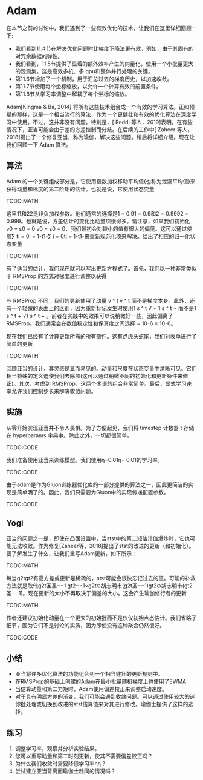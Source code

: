

<!--
 * @version:
 * @Author:  StevenJokes https://github.com/StevenJokes
 * @Date: 2020-07-14 20:47:47
 * @LastEditors:  StevenJokes https://github.com/StevenJokes
 * @LastEditTime: 2020-08-05 22:58:51
 * @Description:MT, improve
 * @TODO::
 * @Reference:http://preview.d2l.ai/d2l-en/master/chapter_optimization/adam.html#yogi
 * https://zh.d2l.ai/chapter_optimization/adam.html
-->

# Adam

在本节之前的讨论中，我们遇到了一些有效优化的技术。让我们在这里详细回顾一下:

* 我们看到11.4节在解决优化问题时比梯度下降法更有效，例如，由于其固有的对冗余数据的弹性。
* 我们看到，11.5节提供了显着的额外效率产生的向量化，使用一个小批量更大的观测集。这是高效多机、多 gpu和整体并行处理的关键。
* 第11.6节增加了一个机制，用于汇总过去的梯度历史，以加速收敛。
* 第11.7节使用每个坐标缩放，以允许一个计算有效的前置条件。
* 第11.8节从学习率调整中解耦了每个坐标的缩放。

Adam[Kingma & Ba, 2014] 将所有这些技术组合成一个有效的学习算法。正如预期的那样，这是一个相当流行的算法，作为一个更健壮和有效的优化算法在深度学习中使用。不过，这并非没有问题。特别是，[ Reddi 等人，2019]表明，在有些情况下，亚当可能会由于差的方差控制而分歧。在后续的工作中[ Zaheer 等人，2018]提出了一个修复亚当，称为瑜伽，解决这些问题。稍后将详细介绍。现在让我们回顾一下 Adam 算法。

## 算法

Adam 的一个关键组成部分是，它使用指数加权移动平均值(也称为泄漏平均值)来获得动量和梯度的第二阶矩的估计。也就是说，它使用状态变量

TODO:MATH

这里11和22是非负加权参数。他们通常的选择是1 = 0.91 = 0.9和2 = 0.9992 = 0.999。也就是说，方差估计的变化比动量项慢得多。请注意，如果我们初始化 v0 = s0 = 0 v0 = s0 = 0，我们最初会对较小的值有很大的偏见。这可以通过使用∑ ti = 0i = 1-t1-∑ i = 0ti = 1-t1-来重新规范化项来解决。给出了相应的归一化状态变量

TODO:MATH

有了适当的估计，我们现在就可以写出更新方程式了。首先，我们以一种非常类似于 RMSProp 的方式对梯度进行调整以获得

TODO:MATH

与 RMSProp 不同，我们的更新使用了动量 v ^ t v ^ t 而不是梯度本身。此外，还有一个轻微的表面上的区别，因为重新标记发生时使用1 s ^ t √ + 1 s ^ t + 而不是1 s ^ t + √1 s ^ t + 。前者在实践中的效果可以说稍微好一些，因此偏离了 RMSProp。我们通常会在数值稳定性和保真度之间选择 = 10-6 = 10-6。

现在我们已经有了计算更新所需的所有部件。这有点虎头蛇尾，我们对表单进行了简单的更新

TODO:MATH

回顾亚当的设计，其灵感是显而易见的。动量和尺度在状态变量中清晰可见。它们相当特殊的定义迫使我们去除项(这可以通过稍微不同的初始化和更新条件来修正)。其次，考虑到 RMSProp，这两个术语的组合非常简单。最后，显式学习速率允许我们控制步长来解决收敛问题。

## 实施

从零开始实现亚当并不令人畏惧。为了方便起见，我们将 timestep 计数器 t 存储在 hyperparams 字典中。除此之外，一切都很简单。

TODO:CODE

我们准备使用亚当来训练模型。我们使用η=0.01η= 0.01的学习率。

TODO:CODE

由于adam是作为Gluon训练器优化库的一部分提供的算法之一，因此更简洁的实现是简单明了的。因此，我们只需要为Gluon中的实现传递配置参数。

TODO:CODE

## Yogi

亚当的问题之一是，即使在凸面设置中，当stst中的第二矩估计值爆炸时，它也可能无法收敛。作为修复[Zaheer等，2018]提出了stst的改进的更新（和初始化）。要了解发生了什么，让我们重写Adam更新，如下所示：

TODO:MATH

每当g2tgt2有高方差或更新是稀疏的，stst可能会很快忘记过去的值。可能的补救方法就是取代g2t圣圣−−1 gt2−−1×g2t⊙胡志明市(g2t圣−−1)gt2⊙胡志明市⁡(gt2圣−−1)。现在更新的大小不再取决于偏差的大小。这会产生瑜伽修行者的更新

TODO:MATH

作者还建议初始化动量在一个更大的初始批而不是仅仅初始点态估计。我们省略了细节，因为它们不是讨论的实质，因为即使没有这种聚合仍然很好。

TODO:CODE

## 小结

* 亚当将许多优化算法的功能组合到一个相当健壮的更新规则中。
* 在RMSProp的基础上创建的Adam在最小批量随机梯度上也使用了EWMA
* 当估算动量和第二力矩时，Adam使用偏差校正来调整启动速度。
* 对于具有明显方差的渐变，我们可能会遇到收敛问题。可以通过使用较大的迷你批处理或切换到改进的stst估算值来对其进行修改。瑜伽士提供了这样的选择。

## 练习

1. 调整学习率，观察并分析实验结果。
1. 您可以重写动量和第二时刻更新，使其不需要偏差校正吗？
1. 为什么我们收敛时需要降低学习率ηη？
1. 尝试建立亚当背离而瑜伽士趋同的情况吗？
